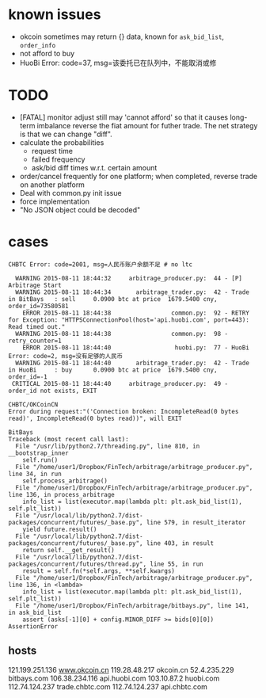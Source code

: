 # known issues
* okcoin sometimes may return {} data, known for `ask_bid_list`, `order_info`
* not afford to buy
* HuoBi Error: code=37, msg=该委托已在队列中，不能取消或修

# TODO
* [FATAL] monitor adjust still may 'cannot afford' so that it causes long-term imbalance
reverse the fiat amount for futher trade. The net strategy is that we can change "diff".
* calculate the probabilities
    - request time
    - failed frequency
    - ask/bid diff times w.r.t. certain amount
* order/cancel frequently for one platform; when completed, reverse trade on another platform
* Deal with common.py init issue
* force implementation
* "No JSON object could be decoded"

# cases

```
CHBTC Error: code=2001, msg=人民币账户余额不足 # no ltc
```
```
  WARNING 2015-08-11 18:44:32     arbitrage_producer.py:  44 - [P] Arbitrage Start
  WARNING 2015-08-11 18:44:34       arbitrage_trader.py:  42 - Trade in BitBays   : sell     0.0900 btc at price  1679.5400 cny, order_id=73580581
    ERROR 2015-08-11 18:44:38                 common.py:  92 - RETRY for Exception: "HTTPSConnectionPool(host='api.huobi.com', port=443): Read timed out."
  WARNING 2015-08-11 18:44:38                 common.py:  98 - retry_counter=1
    ERROR 2015-08-11 18:44:40                  huobi.py:  77 - HuoBi Error: code=2, msg=没有足够的人民币
  WARNING 2015-08-11 18:44:40       arbitrage_trader.py:  42 - Trade in HuoBi     : buy      0.0900 btc at price  1679.5400 cny, order_id=-1
 CRITICAL 2015-08-11 18:44:40     arbitrage_producer.py:  49 - order_id not exists, EXIT
```

```
CHBTC/OKCoinCN
Error during request:"('Connection broken: IncompleteRead(0 bytes read)', IncompleteRead(0 bytes read))", will EXIT
```

```
BitBays
Traceback (most recent call last):
  File "/usr/lib/python2.7/threading.py", line 810, in __bootstrap_inner
    self.run()
  File "/home/user1/Dropbox/FinTech/arbitrage/arbitrage_producer.py", line 34, in run
    self.process_arbitrage()
  File "/home/user1/Dropbox/FinTech/arbitrage/arbitrage_producer.py", line 136, in process_arbitrage
    info_list = list(executor.map(lambda plt: plt.ask_bid_list(1), self.plt_list))
  File "/usr/local/lib/python2.7/dist-packages/concurrent/futures/_base.py", line 579, in result_iterator
    yield future.result()
  File "/usr/local/lib/python2.7/dist-packages/concurrent/futures/_base.py", line 403, in result
    return self.__get_result()
  File "/usr/local/lib/python2.7/dist-packages/concurrent/futures/thread.py", line 55, in run
    result = self.fn(*self.args, **self.kwargs)
  File "/home/user1/Dropbox/FinTech/arbitrage/arbitrage_producer.py", line 136, in <lambda>
    info_list = list(executor.map(lambda plt: plt.ask_bid_list(1), self.plt_list))
  File "/home/user1/Dropbox/FinTech/arbitrage/bitbays.py", line 141, in ask_bid_list
    assert (asks[-1][0] + config.MINOR_DIFF >= bids[0][0])
AssertionError
```

## hosts
121.199.251.136 www.okcoin.cn
119.28.48.217   okcoin.cn
52.4.235.229    bitbays.com
106.38.234.116  api.huobi.com
103.10.87.2     huobi.com
112.74.124.237  trade.chbtc.com
112.74.124.237  api.chbtc.com
